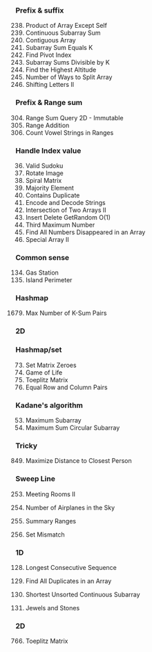 ### Prefix & suffix
238. Product of Array Except Self
523. Continuous Subarray Sum
525. Contiguous Array
560. Subarray Sum Equals K
724. Find Pivot Index
974. Subarray Sums Divisible by K
1732. Find the Highest Altitude
2270. Number of Ways to Split Array
2381. Shifting Letters II


### Prefix & Range sum
304. Range Sum Query 2D - Immutable
370. Range Addition
2559. Count Vowel Strings in Ranges


### Handle Index value
36. Valid Sudoku
48. Rotate Image
54. Spiral Matrix
169. Majority Element
217. Contains Duplicate
271. Encode and Decode Strings
350. Intersection of Two Arrays II
380. Insert Delete GetRandom O(1)
414. Third Maximum Number
448. Find All Numbers Disappeared in an Array
3152. Special Array II


### Common sense
134. Gas Station
463. Island Perimeter


### Hashmap
1679. Max Number of K-Sum Pairs


### 2D
### Hashmap/set
73. Set Matrix Zeroes
289. Game of Life
766. Toeplitz Matrix
2352. Equal Row and Column Pairs


### Kadane's algorithm
53. Maximum Subarray
918. Maximum Sum Circular Subarray


### Tricky
849. Maximize Distance to Closest Person


### Sweep Line
253. Meeting Rooms II
391. Number of Airplanes in the Sky





228. Summary Ranges
645. Set Mismatch
### 1D
128. Longest Consecutive Sequence
442. Find All Duplicates in an Array

581. Shortest Unsorted Continuous Subarray
771. Jewels and Stones

### 2D 

766. Toeplitz Matrix

